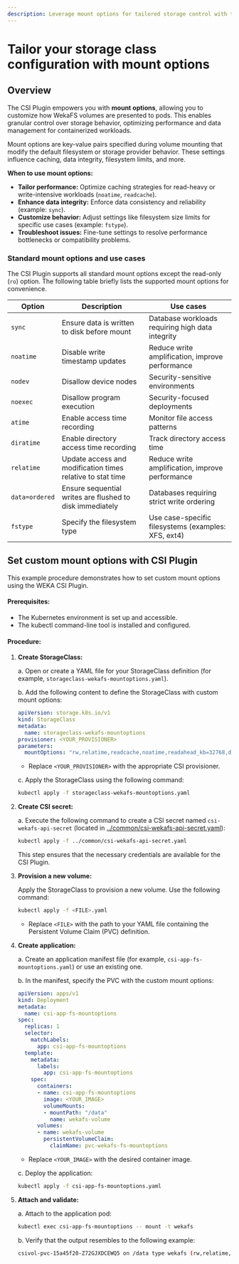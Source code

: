 ```yaml
---
description: Leverage mount options for tailored storage control with the CSI Plugin.
---
```


# Tailor your storage class configuration with mount options

## **Overview**

The CSI Plugin empowers you with **mount options**, allowing you to customize how WekaFS volumes are presented to pods. This enables granular control over storage behavior, optimizing performance and data management for containerized workloads.

Mount options are key-value pairs specified during volume mounting that modify the default filesystem or storage provider behavior. These settings influence caching, data integrity, filesystem limits, and more.

**When to use mount options:**

* **Tailor performance:** Optimize caching strategies for read-heavy or write-intensive workloads (`noatime`, `readcache`).
* **Enhance data integrity:** Enforce data consistency and reliability (example: `sync`).
* **Customize behavior:** Adjust settings like filesystem size limits for specific use cases (example: `fstype`).
* **Troubleshoot issues:** Fine-tune settings to resolve performance bottlenecks or compatibility problems.

### **Standard mount options and use cases**

The CSI Plugin supports all standard mount options except the read-only (`ro`) option. The following table briefly lists the supported mount options for convenience.

| Option         | Description                                                | Use cases                                           |
| -------------- | ---------------------------------------------------------- | --------------------------------------------------- |
| `sync`         | Ensure data is written to disk before mount                | Database workloads requiring high data integrity    |
| `noatime`      | Disable write timestamp updates                            | Reduce write amplification, improve performance     |
| `nodev`        | Disallow device nodes                                      | Security-sensitive environments                     |
| `noexec`       | Disallow program execution                                 | Security-focused deployments                        |
| `atime`        | Enable access time recording                               | Monitor file access patterns                        |
| `diratime`     | Enable directory access time recording                     | Track directory access time                         |
| `relatime`     | Update access and modification times relative to stat time | Reduce write amplification, improve performance     |
| `data=ordered` | Ensure sequential writes are flushed to disk immediately   | Databases requiring strict write ordering           |
| `fstype`       | Specify the filesystem type                                | Use case-specific filesystems (examples: XFS, ext4) |

## **Set custom mount options with CSI Plugin**

This example procedure demonstrates how to set custom mount options using the WEKA CSI Plugin.

#### **Prerequisites:**

* The Kubernetes environment is set up and accessible.
* The kubectl command-line tool is installed and configured.

#### **Procedure:**

1.  **Create StorageClass:**

    a. Open or create a YAML file for your StorageClass definition (for example, `storageclass-wekafs-mountoptions.yaml`).

    b. Add the following content to define the StorageClass with custom mount options:

    ```yaml
    apiVersion: storage.k8s.io/v1
    kind: StorageClass
    metadata:
      name: storageclass-wekafs-mountoptions
    provisioner: <YOUR_PROVISIONER>
    parameters:
      mountOptions: "rw,relatime,readcache,noatime,readahead_kb=32768,dentry_max_age_positive=1000,dentry_max_age_negative=0"
    ```

    * Replace `<YOUR_PROVISIONER>` with the appropriate CSI provisioner.

    c. Apply the StorageClass using the following command:

    ```bash
    kubectl apply -f storageclass-wekafs-mountoptions.yaml
    ```
2.  **Create CSI secret:**

    a. Execute the following command to create a CSI secret named `csi-wekafs-api-secret` (located in [../common/csi-wekafs-api-secret.yaml](https://github.com/weka/csi-wekafs/blob/main/examples/common/csi-wekafs-api-secret.yaml)):

    ```bash
    kubectl apply -f ../common/csi-wekafs-api-secret.yaml
    ```

    This step ensures that the necessary credentials are available for the CSI Plugin.
3.  **Provision a new volume:**

    Apply the StorageClass to provision a new volume. Use the following command:

    ```bash
    kubectl apply -f <FILE>.yaml
    ```

    * Replace `<FILE>` with the path to your YAML file containing the Persistent Volume Claim (PVC) definition.
4.  **Create application:**

    a. Create an application manifest file (for example, `csi-app-fs-mountoptions.yaml`) or use an existing one.

    b. In the manifest, specify the PVC with the custom mount options:

    ```yaml
    apiVersion: apps/v1
    kind: Deployment
    metadata:
      name: csi-app-fs-mountoptions
    spec:
      replicas: 1
      selector:
        matchLabels:
          app: csi-app-fs-mountoptions
      template:
        metadata:
          labels:
            app: csi-app-fs-mountoptions
        spec:
          containers:
          - name: csi-app-fs-mountoptions
            image: <YOUR_IMAGE>
            volumeMounts:
            - mountPath: "/data"
              name: wekafs-volume
          volumes:
          - name: wekafs-volume
            persistentVolumeClaim:
              claimName: pvc-wekafs-fs-mountoptions
    ```

    * Replace `<YOUR_IMAGE>` with the desired container image.

    c. Deploy the application:

    ```bash
    kubectl apply -f csi-app-fs-mountoptions.yaml
    ```
5.  **Attach and validate:**

    a. Attach to the application pod:

    ```bash
    kubectl exec csi-app-fs-mountoptions -- mount -t wekafs
    ```

    b. Verify that the output resembles to the following example:

    ```bash
    csivol-pvc-15a45f20-Z72GJXDCEWQ5 on /data type wekafs (rw,relatime,readcache,noatime,readahead_kb=32768,dentry_max_age_positive=1000,dentry_max_age_negative=0)

    ```
